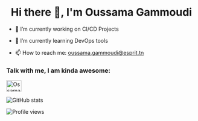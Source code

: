 
<h1 align="center">Hi there 👋, I'm Oussama Gammoudi</h1>

- 🔭 I’m currently working on CI/CD Projects 

- 🌱 I’m currently learning DevOps tools

- 📫 How to reach me: 
      oussama.gammoudi@esprit.tn 


### Talk with me, I am kinda awesome:

<a href="https://www.facebook.com/ossama.wardii/" target="blank"><img align="center" src="https://raw.githubusercontent.com/rahuldkjain/github-profile-readme-generator/master/src/images/icons/Social/facebook.svg" alt="Ossama" height="30" width="40" /></a>

![GitHub stats](https://github-readme-stats.vercel.app/api?username=Ossama-G&show_icons=true)  

![Profile views](https://gpvc.arturio.dev/Ossama-G)  
<!---
Ossama-G/Ossama-G is a ✨ special ✨ repository because its `README.md` (this file) appears on your GitHub profile.
You can click the Preview link to take a look at your changes.
--->
